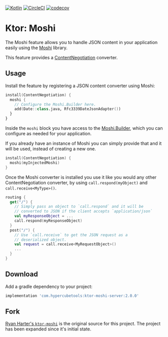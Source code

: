 [![Kotlin](https://img.shields.io/badge/kotlin-1.3.10-blue.svg)](http://kotlinlang.org)
[![CircleCI](https://circleci.com/gh/plannigan/ktor-moshi.svg?style=svg)](https://circleci.com/gh/plannigan/ktor-moshi)
[![codecov](https://codecov.io/gh/plannigan/ktor-moshi/branch/master/graph/badge.svg)](https://codecov.io/gh/plannigan/ktor-moshi)

# Ktor: Moshi

The Moshi feature allows you to handle JSON content in your application easily using the [Moshi](https://github.com/square/moshi/) library.

This feature provides a [ContentNegotiation](http://ktor.io/servers/features/content-negotiation.html) converter.

## Usage

Install the feature by registering a JSON content converter using Moshi:

```kotlin
install(ContentNegotiation) {
  moshi {
    // Configure the Moshi.Builder here.
    add(Date::class.java, Rfc3339DateJsonAdapter())
  }
}
```

Inside the `moshi` block you have access to the [Moshi.Builder](http://square.github.io/moshi/1.x/moshi/com/squareup/moshi/Moshi.Builder.html), which you can configure as needed for your application. 

If you already have an instance of Moshi you can simply provide that and it will be used, instead of creating a new one.

```kotlin
install(ContentNegotiation) {
  moshi(myInjectedMoshi)
}
```

Once the Moshi converter is installed you use it like you would any other ContentNegotiation converter, by using `call.respond(myObject)` and `call.receive<MyType>()`. 

```kotlin
routing {
  get("/") {
    // Simply pass an object to `call.respond` and it will be
    // converted to JSON if the client accepts `application/json`
    val myResponseObject = ...
    call.respond(myResponseObject)
  }
  post("/") {
    // Use `call.receive` to get the JSON request as a
    // deserialized object.
    val request = call.receive<MyRequestObject>()
    ...
  }
}
```

## Download

Add a gradle dependency to your project:

```groovy
implementation 'com.hypercubetools:ktor-moshi-server:2.0.0'
```

## Fork

[Ryan Harter's `ktor-moshi`][old_repo] is the original source for this project. The project has been expanded since it's
initial state.

[old_repo]: https://github.com/rharter/ktor-moshi
